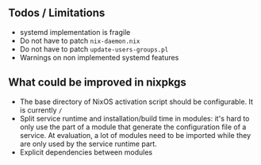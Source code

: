 ## Todos / Limitations

- systemd implementation is fragile
- Do not have to patch `nix-daemon.nix`
- Do not have to patch `update-users-groups.pl`
- Warnings on non implemented systemd features


## What could be improved in nixpkgs

- The base directory of NixOS activation script should be configurable. It is currently `/`
- Split service runtime and installation/build time in modules: it's hard to
  only use the part of a module that generate the configuration file
  of a service. At evaluation, a lot of modules need to be imported
  while they are only used by the service runtime part.
- Explicit dependencies between modules



